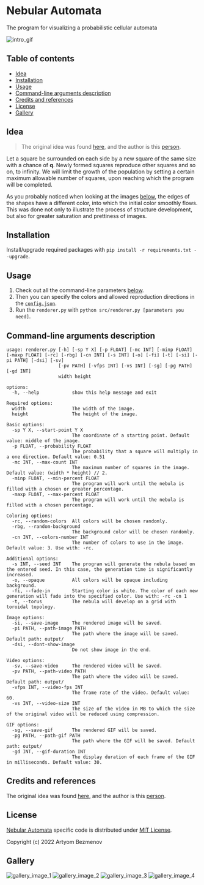# Nebular Automata

The program for visualizing a probabilistic cellular automata

![intro_gif](docs/README/intro.gif)

## Table of contents

- [Idea](#idea)
- [Installation](#installation)
- [Usage](#usage)
- [Command-line arguments description](#command-line-arguments-description)
- [Credits and references](#credits-and-references)
- [License](#license)
- [Gallery](#gallery)

## Idea

> The original idea was found [here](https://vk.com/math_dosug?w=wall-149993556_46382), and the author is this [person](https://vk.com/id504076319).

Let a square be surrounded on each side by a new square of the same size with a chance of **q**. Newly formed squares reproduce other squares and so on, to infinity.
We will limit the growth of the population by setting a certain maximum allowable number of squares, upon reaching which the program will be completed.

As you probably noticed when looking at the images [below](#gallery), the edges of the shapes have a different color, into which the initial color smoothly flows. This was done not only to illustrate the process of structure development, but also for greater saturation and prettiness of images.

## Installation

Install/upgrade required packages with `pip install -r requirements.txt --upgrade`.

## Usage

1. Check out all the command-line parameters [below](#command-line-arguments-description).
2. Then you can specify the colors and allowed reproduction directions in the [`config.json`](configs/config.json).
3. Run the `renderer.py` with `python src/renderer.py [parameters you need]`.

## Command-line arguments description

```console
usage: renderer.py [-h] [-sp Y X] [-p FLOAT] [-mc INT] [-minp FLOAT] [-maxp FLOAT] [-rc] [-rbg] [-cn INT] [-s INT] [-o] [-fi] [-t] [-si] [-pi PATH] [-dsi] [-sv]
                   [-pv PATH] [-vfps INT] [-vs INT] [-sg] [-pg PATH] [-gd INT]
                   width height

options:
  -h, --help            show this help message and exit

Required options:
  width                 The width of the image.
  height                The height of the image.

Basic options:
  -sp Y X, --start-point Y X
                        The coordinate of a starting point. Default value: middle of the image.
  -p FLOAT, --probability FLOAT
                        The probability that a square will multiply in a one direction. Default value: 0.51
  -mc INT, --max-count INT
                        The maximum number of squares in the image. Default value: (width * height) // 2.
  -minp FLOAT, --min-percent FLOAT
                        The program will work until the nebula is filled with a chosen or greater percentage.
  -maxp FLOAT, --max-percent FLOAT
                        The program will work until the nebula is filled with a chosen percentage.

Coloring options:
  -rc, --random-colors  All colors will be chosen randomly.
  -rbg, --random-background
                        The background color will be chosen randomly.
  -cn INT, --colors-number INT
                        The number of colors to use in the image. Default value: 3. Use with: -rc.

Additional options:
  -s INT, --seed INT    The program will generate the nebula based on the entered seed. In this case, the generation time is significantly increased.
  -o, --opaque          All colors will be opaque including background.
  -fi, --fade-in        Starting color is white. The color of each new generation will fade into the specified color. Use with: -rc -cn 1
  -t, --torus           The nebula will develop on a grid with toroidal topology.

Image options:
  -si, --save-image     The rendered image will be saved.
  -pi PATH, --path-image PATH
                        The path where the image will be saved. Default path: output/
  -dsi, --dont-show-image
                        Do not show image in the end.

Video options:
  -sv, --save-video     The rendered video will be saved.
  -pv PATH, --path-video PATH
                        The path where the video will be saved. Default path: output/
  -vfps INT, --video-fps INT
                        The frame rate of the video. Default value: 60.
  -vs INT, --video-size INT
                        The size of the video in MB to which the size of the original video will be reduced using compression.

GIF options:
  -sg, --save-gif       The rendered GIF will be saved.
  -pg PATH, --path-gif PATH
                        The path where the GIF will be saved. Default path: output/
  -gd INT, --gif-duration INT
                        The display duration of each frame of the GIF in milliseconds. Default value: 30.
```

## Credits and references

The original idea was found [here](https://vk.com/math_dosug?w=wall-149993556_46382), and the author is this [person](https://vk.com/id504076319).

## License

[Nebular Automata](https://github.com/8nhuman8/nebular-automata) specific code is distributed under [MIT License](https://github.com/8nhuman8/nebular-automata/blob/master/LICENSE).

Copyright (c) 2022 Artyom Bezmenov

## Gallery

![gallery_image_1](docs/README/1.png)
![gallery_image_2](docs/README/2.png)
![gallery_image_3](docs/README/3.png)
![gallery_image_4](docs/README/4.png)
